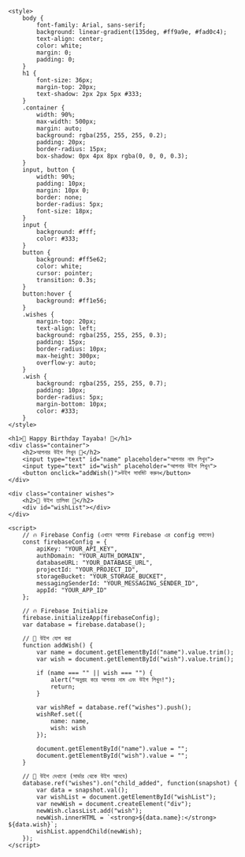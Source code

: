 <!DOCTYPE html>
<html lang="bn">
<head>
    <meta charset="UTF-8">
    <meta name="viewport" content="width=device-width, initial-scale=1.0">
    <title>Tayaba's Birthday Wishes</title>
    <script src="https://www.gstatic.com/firebasejs/9.6.1/firebase-app.js"></script>
    <script src="https://www.gstatic.com/firebasejs/9.6.1/firebase-database.js"></script>

    <style>
        body {
            font-family: Arial, sans-serif;
            background: linear-gradient(135deg, #ff9a9e, #fad0c4);
            text-align: center;
            color: white;
            margin: 0;
            padding: 0;
        }
        h1 {
            font-size: 36px;
            margin-top: 20px;
            text-shadow: 2px 2px 5px #333;
        }
        .container {
            width: 90%;
            max-width: 500px;
            margin: auto;
            background: rgba(255, 255, 255, 0.2);
            padding: 20px;
            border-radius: 15px;
            box-shadow: 0px 4px 8px rgba(0, 0, 0, 0.3);
        }
        input, button {
            width: 90%;
            padding: 10px;
            margin: 10px 0;
            border: none;
            border-radius: 5px;
            font-size: 18px;
        }
        input {
            background: #fff;
            color: #333;
        }
        button {
            background: #ff5e62;
            color: white;
            cursor: pointer;
            transition: 0.3s;
        }
        button:hover {
            background: #ff1e56;
        }
        .wishes {
            margin-top: 20px;
            text-align: left;
            background: rgba(255, 255, 255, 0.3);
            padding: 15px;
            border-radius: 10px;
            max-height: 300px;
            overflow-y: auto;
        }
        .wish {
            background: rgba(255, 255, 255, 0.7);
            padding: 10px;
            border-radius: 5px;
            margin-bottom: 10px;
            color: #333;
        }
    </style>
</head>
<body>

    <h1>🎉 Happy Birthday Tayaba! 🎂</h1>
    <div class="container">
        <h2>আপনার উইশ লিখুন 🎁</h2>
        <input type="text" id="name" placeholder="আপনার নাম লিখুন">
        <input type="text" id="wish" placeholder="আপনার উইশ লিখুন">
        <button onclick="addWish()">উইশ সাবমিট করুন</button>
    </div>

    <div class="container wishes">
        <h2>🎈 উইশ তালিকা 🎈</h2>
        <div id="wishList"></div>
    </div>

    <script>
        // 🔥 Firebase Config (এখানে আপনার Firebase এর config বসাবেন)
        const firebaseConfig = {
            apiKey: "YOUR_API_KEY",
            authDomain: "YOUR_AUTH_DOMAIN",
            databaseURL: "YOUR_DATABASE_URL",
            projectId: "YOUR_PROJECT_ID",
            storageBucket: "YOUR_STORAGE_BUCKET",
            messagingSenderId: "YOUR_MESSAGING_SENDER_ID",
            appId: "YOUR_APP_ID"
        };

        // 🔥 Firebase Initialize
        firebase.initializeApp(firebaseConfig);
        var database = firebase.database();

        // 🌟 উইশ যোগ করা
        function addWish() {
            var name = document.getElementById("name").value.trim();
            var wish = document.getElementById("wish").value.trim();

            if (name === "" || wish === "") {
                alert("অনুগ্রহ করে আপনার নাম এবং উইশ লিখুন!");
                return;
            }

            var wishRef = database.ref("wishes").push();
            wishRef.set({
                name: name,
                wish: wish
            });

            document.getElementById("name").value = "";
            document.getElementById("wish").value = "";
        }

        // 🎈 উইশ দেখানো (সার্ভার থেকে উইশ আনবে)
        database.ref("wishes").on("child_added", function(snapshot) {
            var data = snapshot.val();
            var wishList = document.getElementById("wishList");
            var newWish = document.createElement("div");
            newWish.classList.add("wish");
            newWish.innerHTML = `<strong>${data.name}:</strong> ${data.wish}`;
            wishList.appendChild(newWish);
        });
    </script>
<script type="module">
  // Import the functions you need from the SDKs you need
  import { initializeApp } from "https://www.gstatic.com/firebasejs/11.3.1/firebase-app.js";
  import { getAnalytics } from "https://www.gstatic.com/firebasejs/11.3.1/firebase-analytics.js";
  // TODO: Add SDKs for Firebase products that you want to use
  // https://firebase.google.com/docs/web/setup#available-libraries

  // Your web app's Firebase configuration
  // For Firebase JS SDK v7.20.0 and later, measurementId is optional
  const firebaseConfig = {
    apiKey: "AIzaSyDng1LiKFIyd1kW-108KbditKvh7mW8GW8",
    authDomain: "birthday-wish-for-tayaba.firebaseapp.com",
    projectId: "birthday-wish-for-tayaba",
    storageBucket: "birthday-wish-for-tayaba.firebasestorage.app",
    messagingSenderId: "678988223021",
    appId: "1:678988223021:web:b83b4e3bdd8bc7042a9ea4",
    measurementId: "G-6YDM7RB186"
  };

  // Initialize Firebase
  const app = initializeApp(firebaseConfig);
  const analytics = getAnalytics(app);
</script>
</body>
</html>
